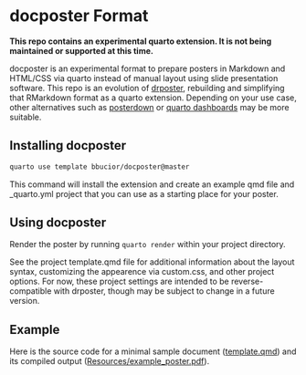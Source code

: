 # docposter Format

**This repo contains an experimental quarto extension. It is not being maintained or supported at this time.**

docposter is an experimental format to prepare posters in Markdown and HTML/CSS via quarto instead of manual layout using slide presentation software. This repo is an evolution of [drposter](https://github.com/bbucior/drposter), rebuilding and simplifying that RMarkdown format as a quarto extension. Depending on your use case, other alternatives such as [posterdown](https://github.com/brentthorne/posterdown) or [quarto dashboards](https://quarto.org/docs/dashboards/) may be more suitable.

## Installing docposter

```bash
quarto use template bbucior/docposter@master
```

This command will install the extension and create an example qmd file and _quarto.yml project that you can use as a starting place for your poster.

## Using docposter

Render the poster by running `quarto render` within your project directory.

See the project template.qmd file for additional information about the layout syntax, customizing the appearence via custom.css, and other project options. For now, these project settings are intended to be reverse-compatible with drposter, though may be subject to change in a future version.

## Example

Here is the source code for a minimal sample document ([template.qmd](template.qmd)) and its compiled output ([Resources/example_poster.pdf](Resources/example_poster.pdf)).
